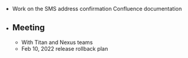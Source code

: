 - Work on the SMS address confirmation Confluence documentation
- ## Meeting
	- With Titan and Nexus teams
	- Feb 10, 2022 release rollback plan